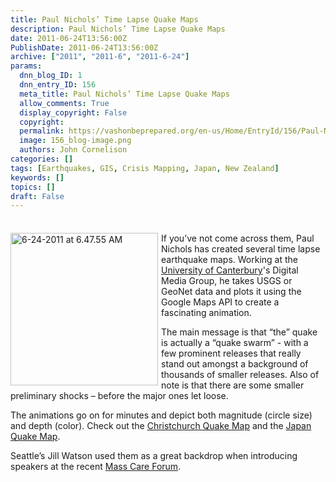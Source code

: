 ```yaml
---
title: Paul Nichols’ Time Lapse Quake Maps
description: Paul Nichols’ Time Lapse Quake Maps
date: 2011-06-24T13:56:00Z
PublishDate: 2011-06-24T13:56:00Z
archive: ["2011", "2011-6", "2011-6-24"]
params:
  dnn_blog_ID: 1
  dnn_entry_ID: 156
  meta_title: Paul Nichols’ Time Lapse Quake Maps
  allow_comments: True
  display_copyright: False
  copyright:
  permalink: https://vashonbeprepared.org/en-us/Home/EntryId/156/Paul-Nichols-rsquo-Time-Lapse-Quake-Maps
  image: 156_blog-image.png
  authors: John Cornelison
categories: []
tags: [Earthquakes, GIS, Crisis Mapping, Japan, New Zealand]
keywords: []
topics: []
draft: False
---
```


<div class="wlWriterHeaderFooter" style="padding-bottom: 4px; margin: 0px; padding-left: 0px; padding-right: 0px; float: none; padding-top: 4px;"> </div>
<p><a href="./images/156/a48656b53807_5A2B-6-24-2011_at_6.47.55_AM_2.jpg"><img width="236" height="244" title="6-24-2011 at 6.47.55 AM" style="background-image: none;   margin: 0px 5px 5px 0px; padding-left: 0px; padding-right: 0px; display: inline; float: left;   padding-top: 0px;border: 0px;" alt="6-24-2011 at 6.47.55 AM" src="./images/156/a48656b53807_5A2B-6-24-2011_at_6.47.55_AM_thumb.jpg" /></a>If you&rsquo;ve not come across them, Paul Nichols has created several time lapse earthquake maps. Working at the <a href="http://www.canterbury.ac.nz/">University of Canterbury</a>'s Digital Media Group, he takes USGS or GeoNet data and plots it using the Google Maps API to create a fascinating animation.</p>
<p>The main message is that &ldquo;the&rdquo; quake is actually a &ldquo;quake swarm&rdquo; - with a few prominent releases that really stand out amongst a background of thousands of smaller releases. Also of note is that there are some smaller preliminary shocks &ndash; before the major ones let loose. </p>
<p>The animations go on for minutes and depict both magnitude (circle size) and depth (color). Check out the&nbsp;<a href="http://christchurchquakemap.co.nz/" title="http://www.christchurchquakemap.co.nz/" target="_blank">Christchurch Quake Map</a> and the <a href="http://www.japanquakemap.com/" target="_blank">Japan Quake Map</a>.</p>
<p>Seattle&rsquo;s Jill Watson used them as a great backdrop when introducing speakers at the recent <a href="/Blogs/VashonPreparedness/tabid/164/EntryId/135/King-County-Mass-Care-Regional-Forum-Agenda-Announced.aspx" target="_blank">Mass Care Forum</a>.</p>
